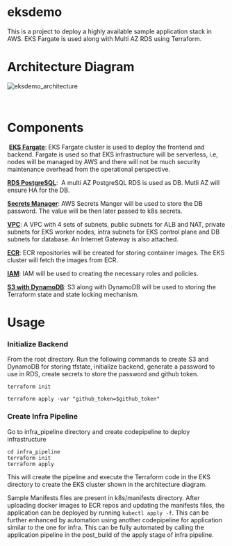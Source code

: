 # eksdemo
This is a project to deploy a highly available sample application stack in AWS. EKS Fargate is used along with Multi AZ RDS using Terraform.

# Architecture Diagram
![eksdemo_architecture](https://github.com/afsal137/eksdemo/assets/9499064/4a5c9092-5ccd-41a7-bdf0-4082497e41c4)

​
# Components
​
<ins>**EKS Fargate**</ins>: EKS Fargate cluster is used to deploy the frontend and backend. Fargate is used so that EKS infrastructure will be serverless, i.e, nodes will be managed by AWS and there will not be much security maintenance overhead from the operational perspective.

<ins>**RDS PostgreSQL**</ins>:  A multi AZ PostgreSQL RDS is used as DB. Mutli AZ will ensure HA for the DB.

<ins>**Secrets Manager**</ins>: AWS Secrets Manger will be used to store the DB password. The value will be then later passed to k8s secrets.

<ins>**VPC**</ins>: A VPC with 4 sets of subnets, public subnets for ALB and NAT, private subnets for EKS worker nodes, intra subnets for EKS control plane and DB subnets for database. An Internet Gateway is also attached.

<ins>**ECR**</ins>: ECR repositories will be created for storing container images. The EKS cluster will fetch the images from ECR.

<ins>**IAM**</ins>: IAM will be used to creating the necessary roles and policies.

<ins>**S3 with DynamoDB**</ins>: S3 along with DynamoDB will be used to storing the Terraform state and state locking mechanism.

# Usage

### Initialize Backend
From the root directory. Run the following commands to create S3 and DynamoDB for storing tfstate, initialize backend, generate a password to use in RDS, create secrets to store the password and github token.

```
terraform init

terraform apply -var "github_token=$github_token"
```

### Create Infra Pipeline
Go to infra_pipeline directory and create codepipeline to deploy infrastructure
```
cd infra_pipeline
terraform init
terraform apply 
```

This will create the pipeline and execute the Terraform code in the EKS directory to create the EKS cluster shown in the architecture diagram.

Sample Manifests files are present in k8s/manifests directory. After uploading docker images to ECR repos and updating the manifests files, the application can be deployed by running `kubectl apply -f`. This can be further enhanced by automation using another codepipeline for application similar to the one for infra. This can be fully automated by calling the application pipeline in the post_build of the apply stage of infra pipeline.
